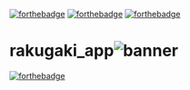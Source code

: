 [![forthebadge](https://forthebadge.com/images/badges/uses-html.svg)](https://forthebadge.com) [![forthebadge](https://forthebadge.com/images/badges/uses-css.svg)](https://forthebadge.com)
[![forthebadge](https://forthebadge.com/images/badges/made-with-javascript.svg)](https://forthebadge.com)
# rakugaki_app![banner](https://user-images.githubusercontent.com/104599813/210248629-d9a14550-4642-459e-88ed-3725bb3817da.png)

[![forthebadge](https://forthebadge.com/images/badges/powered-by-coffee.svg)](https://forthebadge.com)
